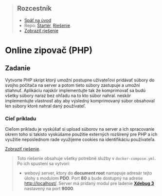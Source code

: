 <div class="hidden">

> ## Rozcestník
> - [Späť na úvod](../../README.md)
> - Repo: [Štartér](/../../tree/main/php/zipper), [Riešenie](/../../tree/solution/php/zipper).
> - [Zobraziť riešenie](riesenie.md)
</div>

# Online zipovač (PHP)

## Zadanie

Vytvorte PHP skrípt ktorý umožní postupne užívateľovi pridávať súbory do svojho počítača na server a potom tieto súbory
zastupuje a umožní stiahnuť. Aplikáciu najskôr implementujte tak že komprimovať sa budú všetky súbory naraz bez ohľadu
na to kto súbor nahral. neskôr implementujte vlastnosť aby aby výsledný komprimovaný súbor obsahoval len súbory ktoré
nahral daný používateľ.

### Cieľ príkladu

Cieľom príkladu je vyskúšať si upload súborov na server a ich spracovanie okrem toho si takisto vyskúšame použitie
externých rozšírený pre PHP a ich využitie neposlednom rade využijeme cookies na identifikáciu používateľa.

<div class="hidden">

[Zobraziť riešenie](riesenie.md).
</div>


<div class="hidden">

> Toto riešenie obsahuje všetky potrebné služby v `docker-compose.yml`. Po ich spustení sa vytvorí:
> - webový server, ktory do __document root__ namapuje adresár tejto úlohy s modulom __PDO__. Port __80__ a bude dostupný na adrese [http://localhost/](http://localhost/). Server má pridaný modul pre ladenie [__Xdebug 3__](https://xdebug.org/) nastavený na port __9000__.

</div>